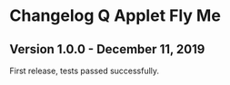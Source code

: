 # Changelog Q Applet Fly Me

## Version 1.0.0 - December 11, 2019

First release, tests passed successfully.
